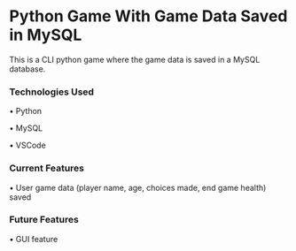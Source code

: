 # Python Game With Game Data Saved in MySQL

This is a CLI python game where the game data is saved in a MySQL database.

### Technologies Used
•	Python

•	MySQL 

•	VSCode

### Current Features

•	User game data (player name, age, choices made, end game health) saved

### Future Features

•	GUI feature


